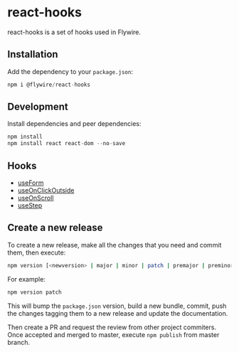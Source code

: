 # react-hooks

react-hooks is a set of hooks used in Flywire.

## Installation

Add the dependency to your `package.json`:

```javascript
npm i @flywire/react-hooks
```

## Development

Install dependencies and peer dependencies:

```javascript
npm install
npm install react react-dom --no-save
```

## Hooks

* [useForm](src/useForm/README.md)
* [useOnClickOutside](src/useOnClickOutside/README.md)
* [useOnScroll](src/useOnScroll/README.md)
* [useStep](src/useStep/README.md)

## Create a new release

To create a new release, make all the changes that you need and commit them, then execute:

```bash
npm version [<newversion> | major | minor | patch | premajor | preminor | prepatch | prerelease | from-git]
```

For example:

```bash
npm version patch
```

This will bump the `package.json` version, build a new bundle, commit, push the changes tagging them to a new release and update the documentation.

Then create a PR and request the review from other project commiters. Once accepted and merged to master, execute `npm publish` from master branch.

